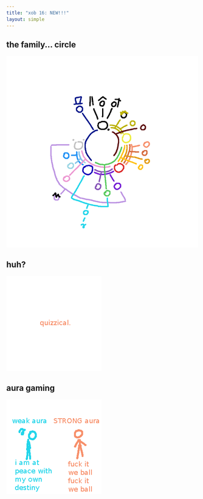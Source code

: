 ```yaml
---
title: "xob 16: NEW!!!"
layout: simple
---
```


## the family... circle

![familyring](assets/familyring.png)

## huh?

![quizzical](assets/quizzical.png)

## aura gaming

![fiwb](assets/fiwb.png)
